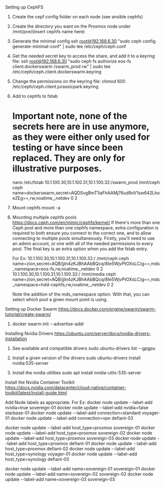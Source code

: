 Setting up CephFS

1. Create the cepf config folder on each node (see ansible cephfs)

2. Create the directory you want on the Proxmox node under /mnt/pve/(insert cephfs name here)

2. Generate the minimal config
    ssh root@192.168.6.30 "sudo ceph config generate-minimal-conf" | sudo tee /etc/ceph/ceph.conf

3. Get the needed secret key to access the share, and add it to a keyring file:
    ssh root@192.168.6.30 "sudo ceph fs authorize eos-fs client.dockerswarm /swarm_prod rw" | sudo tee /etc/ceph/ceph.client.dockerswarm.keyring

4. Change the permissions on the keyring file: 
    chmod 600 /etc/ceph/ceph.client.jurassicpark.keyring
    
5. Add to cephfs to fstab
    # Important note, none of the secrets here are in use anymore, as they were either only used for testing or have since been replaced. They are only for illustrative purposes.
    nano /etc/fstab
        10.1.100.30,10.1.100.31,10.1.100.32:/swarm_prod     /mnt/ceph    ceph    name=dockerswarm,secret=AQDSvgBmT1iaFhAAMj76ud9oV1sw642LhoeZEg==,rw,noatime,_netdev    0       2

6. Mount cephfs
    mount -a

7. Mounting multiple cephfs pools
    https://docs.ceph.com/en/mimic/cephfs/kernel/
    If there's more than one Ceph pool and more than one cephfs namespace, extra configuration is required to both ensure you connect to the correct one, and to allow connecting to multiple pools simultaneously. Firstly, you'll need to use an admin account, or one with all of the needed permissions to every pool. The final key is an extra option when you add the fstab entry.

    For Ex:
    10.1.100.30,10.1.100.31,10.1.100.32:/     /mnt/ceph    ceph    name=zion,secret=AQB/jjln4zKJBhAAbBQcq/8Ie5WjvPtOXsLC/g==,mds_namespace=eos-fs,rw,noatime,_netdev    0       2
    10.1.100.30,10.1.100.31,10.1.100.32:/     /mnt/media    ceph    name=zion,secret=AQB/jjln4zKJBhAAbBQcq/8Ie5WjvPtOXsLC/g==,mds_namespace=hdd-cephfs,rw,noatime,_netdev    0       2

    Note the addition of the mds_namespace option. With that, you can select which pool a given mount point is using.


Setting up Docker Swarm
https://docs.docker.com/engine/swarm/swarm-tutorial/create-swarm/

1. docker swarm init --advertise-addr <MANAGER-IP>

Installing Nvidia Drivers
https://ubuntu.com/server/docs/nvidia-drivers-installation

1. See available and compatible drivers
    sudo ubuntu-drivers list --gpgpu

2. Install a given version of the drivers
    sudo ubuntu-drivers install nvidia:535-server


3. Install the nvidia utilities
    sudo apt install nvidia-utils-535-server

Install the Nvidia Container Toolkit
https://docs.nvidia.com/datacenter/cloud-native/container-toolkit/latest/install-guide.html

Add Node labels as appropriate. For Ex:
docker node update --label-add nvidia=true sovereign-01
docker node update --label-add nvidia=false starbase-01
docker node update --label-add connection=standard voyager-01
docker node update --label-add connection=vpn defiant-03

docker node update --label-add host_type=proxmox sovereign-01
docker node update --label-add host_type=proxmox sovereign-02
docker node update --label-add host_type=proxmox sovereign-03
docker node update --label-add host_type=proxmox defiant-01
docker node update --label-add host_type=proxmox defiant-02
docker node update --label-add host_type=synology voyager-01
docker node update --label-add host_type=synology defiant-03

docker node update --label-add name=sovereign-01 sovereign-01
docker node update --label-add name=sovereign-02 sovereign-02
docker node update --label-add name=sovereign-03 sovereign-03